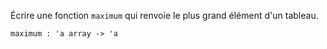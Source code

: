 Écrire une fonction `maximum` qui renvoie le plus grand élément d'un tableau.

`maximum : 'a array -> 'a`
